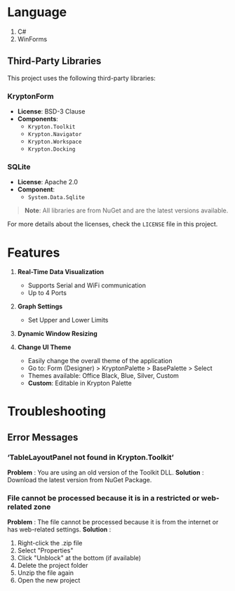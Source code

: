 # Language
1. C#
2. WinForms

## Third-Party Libraries

This project uses the following third-party libraries:

### KryptonForm

- **License**: BSD-3 Clause
- **Components**:
  - `Krypton.Toolkit`
  - `Krypton.Navigator`
  - `Krypton.Workspace`
  - `Krypton.Docking`

### SQLite

- **License**: Apache 2.0
- **Component**:
  - `System.Data.Sqlite`

> **Note**: All libraries are from NuGet and are the latest versions available.

For more details about the licenses, check the `LICENSE` file in this project.

# Features

1. **Real-Time Data Visualization**
    - Supports Serial and WiFi communication
    - Up to 4 Ports

2. **Graph Settings**
    - Set Upper and Lower Limits

3. **Dynamic Window Resizing**

4. **Change UI Theme**
    - Easily change the overall theme of the application
    - Go to: Form (Designer) > KryptonPalette > BasePalette > Select
    - Themes available: Office Black, Blue, Silver, Custom
    - **Custom**: Editable in Krypton Palette

# Troubleshooting

## Error Messages

### ‘TableLayoutPanel not found in Krypton.Toolkit’

**Problem** : You are using an old version of the Toolkit DLL.
**Solution** : Download the latest version from NuGet Package.

### File cannot be processed because it is in a restricted or web-related zone

**Problem** : The file cannot be processed because it is from the internet or has web-related settings.
**Solution** :
1. Right-click the .zip file
2. Select "Properties"
3. Click "Unblock" at the bottom (if available)
4. Delete the project folder
5. Unzip the file again
6. Open the new project
